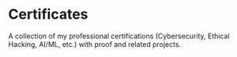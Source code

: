 # Certificates
A collection of my professional certifications (Cybersecurity, Ethical Hacking, AI/ML, etc.) with proof and related projects.
